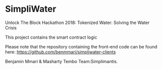 # SimpliWater
Unlock The Block Hackathon 2018: Tokenized Water: Solving the Water Crisis

This project contains the smart contract logic

Please note that the repository containing the front-end code can be found here: https://github.com/benmmari/simpliwater-clients

Benjamin Mmari & Masharty Tembo
Team:Simplimantis.
